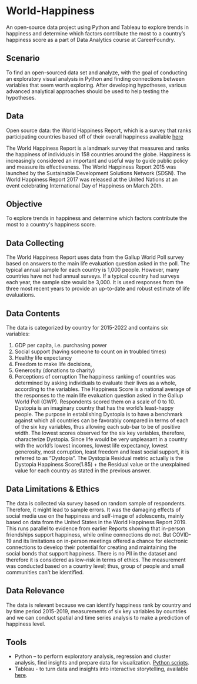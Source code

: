 # World-Happiness

An open-source data project using Python and Tableau to explore trends in happiness and determine which factors contribute the most to a country’s happiness score as a part of Data Analytics course at CareerFoundry.

## Scenario
To find an open-sourced data set and analyze, with the goal of conducting an exploratory visual analysis in Python and finding connections between variables that seem worth exploring. After developing hypotheses, various advanced analytical approaches should be used to help testing the hypotheses.

## Data 
Open source data: the World Happiness Report, which is a survey that ranks participating countries based off of their overall happiness available [here](https://www.kaggle.com/datasets/mathurinache/world-happiness-report)

The World Happiness Report is a landmark survey that measures and ranks the happiness of individuals in 158 countries around the globe. Happiness is increasingly considered an important and useful way to guide public policy and measure its effectiveness. 
The World Happiness Report 2015 was launched by the Sustainable Development Solutions Network (SDSN). The World Happiness Report 2017 was released at the United Nations at an event celebrating International Day of Happiness on March 20th.


## Objective
To explore trends in happiness and determine which factors contribute the most to a country's happiness score.

## Data Collecting
The World Happiness Report uses data from the Gallup World Poll survey based on answers to the main life evaluation question asked in the poll. The typical annual sample for each country is 1,000 people. However, many countries have not had annual surveys. If a typical country had surveys each year, the sample size would be 3,000. It is used responses from the three most recent years to provide an up-to-date and robust estimate of life evaluations.

## Data Contents

The data is categorized by country for 2015-2022 and contains six variables:
1.	GDP per capita, i.e. purchasing power
2.	Social support (having someone to count on in troubled times)
3.	Healthy life expectancy
4.	Freedom to make life decisions,
5.	Generosity (donations to charity)
6.	Perceptions of corruption
The happiness ranking of countries was determined by asking individuals to evaluate their lives as a whole, according to the variables. The Happiness Score is a national average of the responses to the main life evaluation question asked in the Gallup World Poll (GWP). Respondents scored them on a scale of 0 to 10.
Dystopia is an imaginary country that has the world’s least-happy people. The purpose in establishing Dystopia is to have a benchmark against which all countries can be favorably compared in terms of each of the six key variables, thus allowing each sub-bar to be of positive width. The lowest scores observed for the six key variables, therefore, characterize Dystopia. Since life would be very unpleasant in a country with the world’s lowest incomes, lowest life expectancy, lowest generosity, most corruption, least freedom and least social support, it is referred to as “Dystopia”. The Dystopia Residual metric actually is the Dystopia Happiness Score(1.85) + the Residual value or the unexplained value for each country as stated in the previous answer.

## Data Limitations & Ethics
The data is collected via survey based on random sample of respondents. Therefore, it might lead to sample errors.
It was the damaging effects of social media use on the happiness and self-image of adolescents, mainly based on data from the United States in the World Happiness Report 2019. This runs parallel to evidence from earlier Reports showing that in-person friendships support happiness, while online connections do not. But COVID-19 and its limitations on in-person meetings offered a chance for electronic connections to develop their potential for creating and maintaining the social bonds that support happiness.
There is no PII in the dataset and therefore it is considered as low-risk in terms of ethics. The measurement was conducted based on a country level; thus, group of people and small communities can’t be identified.

## Data Relevance
The data is relevant because we can identify happiness rank by country and by time period 2015-2019, measurements of six key variables by countries and we can conduct spatial and time series analysis to make a prediction of happiness level.

## Tools
- Python – to perform exploratory analysis, regression and cluster analysis, find insights and prepare data for visualization. [Python scripts](https://github.com/Smologonova/Python_World-Happiness/tree/main/03%20Scripts).
- Tableau - to turn data and insights into interactive storytelling, available [here](https://public.tableau.com/app/profile/iryna.smologonova/viz/WorldHappiness_16650922495530/WorldHappiness?publish=yes).

